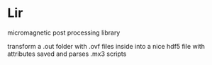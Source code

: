# Lir 
micromagnetic post processing library

transform a .out folder with .ovf files inside into a nice hdf5 file with attributes saved and parses .mx3 scripts
